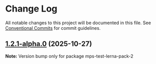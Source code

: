 # Change Log

All notable changes to this project will be documented in this file.
See [Conventional Commits](https://conventionalcommits.org) for commit guidelines.

## [1.2.1-alpha.0](https://github.com/matheusps/mps-lerna-test/compare/v1.2.0...v1.2.1-alpha.0) (2025-10-27)

**Note:** Version bump only for package mps-test-lerna-pack-2
